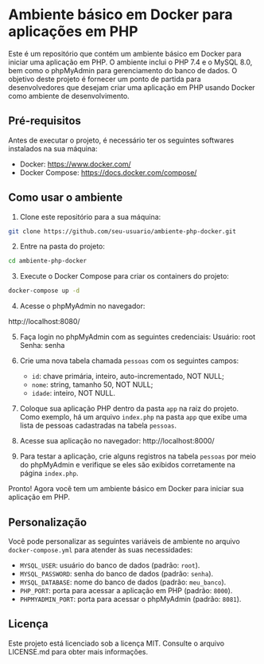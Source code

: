 # Ambiente básico em Docker para aplicações em PHP

Este é um repositório que contém um ambiente básico em Docker para iniciar uma aplicação em PHP. O ambiente inclui o PHP 7.4 e o MySQL 8.0, bem como o phpMyAdmin para gerenciamento do banco de dados. O objetivo deste projeto é fornecer um ponto de partida para desenvolvedores que desejam criar uma aplicação em PHP usando Docker como ambiente de desenvolvimento.

## Pré-requisitos

Antes de executar o projeto, é necessário ter os seguintes softwares instalados na sua máquina:

- Docker: https://www.docker.com/
- Docker Compose: https://docs.docker.com/compose/

## Como usar o ambiente

1. Clone este repositório para a sua máquina:

```bash
git clone https://github.com/seu-usuario/ambiente-php-docker.git
```
2. Entre na pasta do projeto:
```bash
cd ambiente-php-docker
```
3. Execute o Docker Compose para criar os containers do projeto:

```bash
docker-compose up -d
```

4. Acesse o phpMyAdmin no navegador:

http://localhost:8080/

5. Faça login no phpMyAdmin com as seguintes credenciais:
Usuário: root 
Senha: senha

6. Crie uma nova tabela chamada `pessoas` com os seguintes campos:
   - `id`: chave primária, inteiro, auto-incrementado, NOT NULL;
   - `nome`: string, tamanho 50, NOT NULL;
   - `idade`: inteiro, NOT NULL.

7. Coloque sua aplicação PHP dentro da pasta `app` na raiz do projeto. Como exemplo, há um arquivo `index.php` na pasta `app` que exibe uma lista de pessoas cadastradas na tabela `pessoas`.

8. Acesse sua aplicação no navegador:
http://localhost:8000/

9. Para testar a aplicação, crie alguns registros na tabela `pessoas` por meio do phpMyAdmin e verifique se eles são exibidos corretamente na página `index.php`.

Pronto! Agora você tem um ambiente básico em Docker para iniciar sua aplicação em PHP.

## Personalização

Você pode personalizar as seguintes variáveis de ambiente no arquivo `docker-compose.yml` para atender às suas necessidades:

- `MYSQL_USER`: usuário do banco de dados (padrão: `root`).
- `MYSQL_PASSWORD`: senha do banco de dados (padrão: `senha`).
- `MYSQL_DATABASE`: nome do banco de dados (padrão: `meu_banco`).
- `PHP_PORT`: porta para acessar a aplicação em PHP (padrão: `8000`).
- `PHPMYADMIN_PORT`: porta para acessar o phpMyAdmin (padrão: `8081`).

## Licença

Este projeto está licenciado sob a licença MIT. Consulte o arquivo LICENSE.md para obter mais informações.

